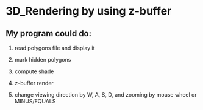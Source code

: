 # 3D_Rendering by using z-buffer

## My program could do:

1) read polygons file and display it

2) mark hidden polygons

3) compute shade

4) z-buffer render

5) change viewing direction by W, A, S, D, and zooming by mouse wheel or MINUS/EQUALS

